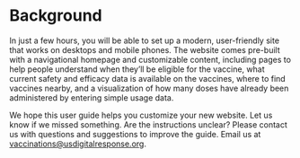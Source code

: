 # Background

In just a few hours, you will be able to set up a modern, user-friendly site that works on desktops and mobile phones. The website comes pre-built with a navigational homepage and customizable content, including pages to help people understand when they’ll be eligible for the vaccine, what current safety and efficacy data is available on the vaccines, where to find vaccines nearby, and a visualization of how many doses have already been administered by entering simple usage data.

We hope this user guide helps you customize your new website. Let us know if we missed something. Are the instructions unclear? Please contact us with questions and suggestions to improve the guide. Email us at [vaccinations@usdigitalresponse.org](mailto:vaccinations@usdigitalresponse.org). 

